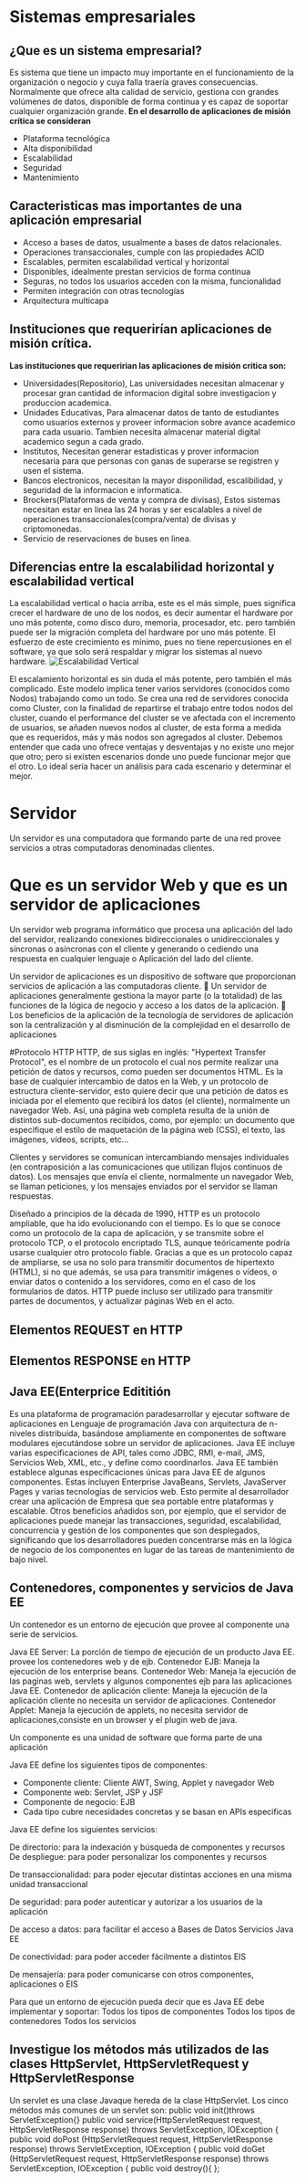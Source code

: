 # Sistemas empresariales
## ¿Que es un sistema empresarial?
Es sistema que tiene un impacto muy importante en el funcionamiento de  la organización o negocio y cuya falla traería graves consecuencias. Normalmente que ofrece alta calidad de servicio, gestiona con grandes  volúmenes de datos, disponible de forma continua y es capaz de soportar  cualquier organización grande.
**En el desarrollo de aplicaciones de misión crítica se consideran**
 * Plataforma tecnológica
 * Alta disponibilidad
 * Escalabilidad
 * Seguridad
 * Mantenimiento

## Caracteristicas mas importantes de una aplicación empresarial
* Acceso a bases de datos, usualmente a bases de datos relacionales.
* Operaciones transaccionales, cumple con las propiedades ACID
* Escalables, permiten escalabilidad vertical y horizontal
* Disponibles, idealmente prestan servicios de forma continua
* Seguras, no todos los usuarios acceden con la misma, funcionalidad
* Permiten integración con otras tecnologías
* Arquitectura multicapa

## Instituciones que requerirían aplicaciones de misión crítica. 
 **Las instituciones que requeririan las aplicaciones de misión critica son:**
 * Universidades(Repositorio), Las universidades necesitan almacenar y procesar gran cantidad de informacion digital sobre investigacion     y produccion academica.
 * Unidades Educativas, Para almacenar datos de tanto de estudiantes como usuarios externos y proveer informacion sobre avance academico para cada usuario. Tambien necesita almacenar material digital academico segun a cada grado.
 * Institutos, Necesitan generar estadisticas y prover informacion necesaria para que personas con ganas de superarse se registren y usen el sistema.
 * Bancos electronicos, necesitan la mayor disponilidad, escalibilidad, y seguridad de la informacion e informatica.
 * Brockers(Plataformas de venta y compra de divisas), Estos sistemas necesitan estar en linea las 24 horas y ser escalables a nivel de operaciones transaccionales(compra/venta) de divisas y criptomonedas.
 * Servicio de reservaciones de buses en linea.
   

## Diferencias entre la escalabilidad horizontal y escalabilidad vertical

La escalabilidad vertical o hacia arriba, este es el más simple, pues significa crecer el hardware de uno de los nodos, es decir aumentar el hardware por uno más potente, como disco duro, memoria, procesador, etc. pero también puede ser la migración completa del hardware por uno más potente. El esfuerzo de este crecimiento es mínimo, pues no tiene repercusiones en el software, ya que solo será respaldar y migrar los sistemas al nuevo hardware.
![Escalabilidad Vertical](/images/https://www.oscarblancarteblog.com/wp-content/uploads/2017/03/escalamiento-horizontal.png)

El escalamiento horizontal es sin duda el más potente, pero también el más complicado. Este modelo implica tener varios servidores (conocidos como Nodos) trabajando como un todo. Se crea una red de servidores conocida como Cluster, con la finalidad de repartirse el trabajo entre todos nodos del cluster, cuando el performance del cluster se ve afectada con el incremento de usuarios, se añaden nuevos nodos al cluster, de esta forma a medida que es requeridos, más y más nodos son agregados al cluster.
Debemos entender que cada uno ofrece ventajas y desventajas y no existe uno mejor que otro; pero si existen escenarios donde uno puede funcionar mejor que el otro. Lo ideal sería hacer un análisis para cada escenario y determinar el mejor.


# Servidor
Un servidor es una computadora que formando parte de una red provee servicios 
a otras computadoras denominadas clientes.

# Que es un servidor Web y que es un servidor de aplicaciones
Un servidor web programa informático que procesa una aplicación del lado del servidor, realizando conexiones bidireccionales o unidireccionales y síncronas o asíncronas con el cliente y generando o cediendo una respuesta en cualquier lenguaje o Aplicación del lado del cliente.

Un servidor de aplicaciones es un dispositivo de software que proporcionan servicios 
de aplicación a las computadoras cliente.
 Un servidor de aplicaciones generalmente gestiona la mayor
parte (o la totalidad) de las funciones de la lógica de negocio y acceso a los datos de 
la aplicación.
 Los beneficios de la aplicación de la tecnología de servidores
de aplicación son la centralización y al disminución de la
complejidad en el desarrollo de aplicaciones

#Protocolo HTTP
HTTP, de sus siglas en inglés: "Hypertext Transfer Protocol", es el nombre de un protocolo el cual nos permite realizar una petición de datos y recursos, como pueden ser documentos HTML. Es la base de cualquier intercambio de datos en la Web, y un protocolo de estructura cliente-servidor, esto quiere decir que una petición de datos es iniciada por el elemento que recibirá los datos (el cliente), normalmente un navegador Web. Así, una página web completa resulta de la unión de distintos sub-documentos recibidos, como, por ejemplo: un documento que especifique el estilo de maquetación de la página web (CSS), el texto, las imágenes, vídeos, scripts, etc... 


Clientes y servidores se comunican intercambiando mensajes individuales (en contraposición a las comunicaciones que utilizan flujos continuos de datos). Los mensajes que envía el cliente, normalmente un navegador Web, se llaman peticiones, y los mensajes enviados por el servidor se llaman respuestas.

Diseñado a principios de la década de 1990, HTTP es un protocolo ampliable, que ha ido evolucionando con el tiempo. Es lo que se conoce como un protocolo de la capa de aplicación, y se transmite sobre el protocolo TCP, o el protocolo encriptado TLS, aunque teóricamente podría usarse cualquier otro protocolo fiable. Gracias a que es un protocolo capaz de ampliarse, se usa no solo para transmitir documentos de hipertexto (HTML), si no que además, se usa para transmitir imágenes o vídeos, o enviar datos o contenido a los servidores, como en el caso de los formularios de datos. HTTP puede incluso ser utilizado para transmitir partes de documentos, y actualizar páginas Web en el acto.

## Elementos REQUEST en HTTP

## Elementos RESPONSE en HTTP

## Java EE(Enterprice Edititión
Es una plataforma de programación paradesarrollar y ejecutar software de aplicaciones en Lenguaje de programación Java con arquitectura de n-niveles distribuida, basándose ampliamente en componentes de software modulares ejecutándose sobre un servidor de aplicaciones. 
Java EE incluye varias especificaciones de API, tales como JDBC, RMI, e-mail, JMS,
Servicios Web, XML, etc., y define como coordinarlos. Java EE también establece algunas
especificaciones únicas para Java EE de algunos componentes. Estas incluyen Enterprise
JavaBeans, Servlets, JavaServer Pages y varias tecnologías de servicios web. Esto
permite al desarrollador crear una aplicación de Empresa que sea portable entre
plataformas y escalable. Otros beneficios añadidos son, por ejemplo, que el servidor de
aplicaciones puede manejar las transacciones, seguridad, escalabilidad, concurrencia y
gestión de los componentes que son desplegados, significando que los desarrolladores
pueden concentrarse más en la lógica de negocio de los componentes en lugar de las
tareas de mantenimiento de bajo nivel. 


## Contenedores, componentes y servicios de Java EE

Un contenedor es un entorno de ejecución que provee al componente una serie de servicios.

Java EE Server: La porción de tiempo de ejecución de un producto
Java EE. provee los contenedores web y de ejb.
Contenedor EJB: Maneja la ejecución de los enterprise beans.
Contenedor Web: Maneja la ejecución de las paginas web, servlets y algunos componentes ejb para las aplicaciones Java EE. Contenedor de aplicación cliente: Maneja la ejecución de la aplicación cliente no necesita un servidor de aplicaciones.
Contenedor Applet: Maneja la ejecución de applets, no necesita servidor de aplicaciones,consiste en un browser y el plugin web de java.

Un componente es una unidad de software que forma parte de una aplicación

Java EE define los siguientes tipos de componentes:
* Componente cliente: Cliente AWT, Swing, Applet y navegador Web
* Componente web: Servlet, JSP y JSF
* Componente de negocio: EJB
* Cada tipo cubre necesidades concretas y se basan en APIs especificas 

Java EE define los siguientes servicios:

De directorio: para la indexación y búsqueda de
componentes y recursos
De despliegue: para poder personalizar los componentes y
recursos

De transaccionalidad: para poder ejecutar distintas acciones en una misma unidad transaccional

De seguridad: para poder autenticar y autorizar a los
usuarios de la aplicación

De acceso a datos: para facilitar el acceso a Bases de Datos
Servicios Java EE

De conectividad: para poder acceder fácilmente a distintos EIS

De mensajería: para poder comunicarse con otros componentes, aplicaciones o EIS

Para que un entorno de ejecución pueda decir que es Java EE debe implementar y soportar:
   Todos los tipos de componentes
   Todos los tipos de contenedores
   Todos los servicios


## Investigue los métodos más utilizados de las clases HttpServlet, HttpServletRequest y HttpServletResponse
Un servlet es una clase Javaque hereda de la clase HttpServlet. Los cinco métodos más
comunes de un servlet son:
public void init()throws ServletException{}
public void service(HttpServletRequest request,
 HttpServletResponse response)
 throws ServletException, IOException {
public void doPost (HttpServletRequest request,
 HttpServletResponse response)
 throws ServletException, IOException {
public void doGet (HttpServletRequest request,
 HttpServletResponse response)
 throws ServletException, IOException {
public void destroy(){
};

